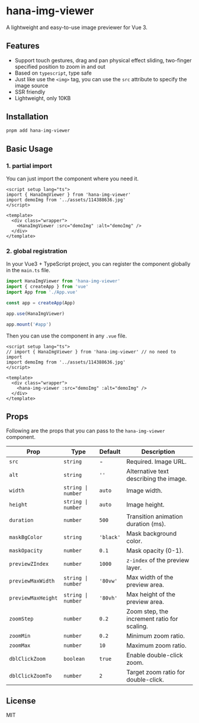 # hana-img-viewer

A lightweight and easy-to-use image previewer for Vue 3.

## Features

- Support touch gestures, drag and pan physical effect sliding, two-finger specified position to zoom in and out
- Based on `typescript`, type safe
- Just like use the `<img>` tag, you can use the `src` attribute to specify the image source
- SSR friendly
- Lightweight, only 10KB

## Installation

```bash
pnpm add hana-img-viewer
```

## Basic Usage

### 1. partial import

You can just import the component where you need it.

```vue
<script setup lang="ts">
import { HanaImgViewer } from 'hana-img-viewer'
import demoImg from '../assets/114388636.jpg'
</script>

<template>
  <div class="wrapper">
    <HanaImgViewer :src="demoImg" :alt="demoImg" />
  </div>
</template>
```

### 2. global registration

In your Vue3 + TypeScript project, you can register the component globally in the `main.ts` file.

```ts [main.ts]
import HanaImgViewer from 'hana-img-viewer'
import { createApp } from 'vue'
import App from './App.vue'

const app = createApp(App)

app.use(HanaImgViewer)

app.mount('#app')
```

Then you can use the component in any `.vue` file.

```vue
<script setup lang="ts">
// import { HanaImgViewer } from 'hana-img-viewer' // no need to import
import demoImg from '../assets/114388636.jpg'
</script>

<template>
  <div class="wrapper">
    <hana-img-viewer :src="demoImg" :alt="demoImg" />
  </div>
</template>
```

## Props

Following are the props that you can pass to the `hana-img-viewer` component.

| **Prop**           | **Type**           | **Default** | **Description**                             |
| ------------------ | ------------------ | ----------- | ------------------------------------------- |
| `src`              | `string`           | -           | Required. Image URL.                        |
| `alt`              | `string`           | `''`        | Alternative text describing the image.      |
| `width`            | `string \| number` | `auto`      | Image width.                                |
| `height`           | `string \| number` | `auto`      | Image height.                               |
| `duration`         | `number`           | `500`       | Transition animation duration (ms).         |
| `maskBgColor`      | `string`           | `'black'`   | Mask background color.                      |
| `maskOpacity`      | `number`           | `0.1`       | Mask opacity (0-1).                         |
| `previewZIndex`    | `number`           | `1000`      | `z-index` of the preview layer.             |
| `previewMaxWidth`  | `string \| number` | `'80vw'`    | Max width of the preview area.              |
| `previewMaxHeight` | `string \| number` | `'80vh'`    | Max height of the preview area.             |
| `zoomStep`         | `number`           | `0.2`       | Zoom step, the increment ratio for scaling. |
| `zoomMin`          | `number`           | `0.2`       | Minimum zoom ratio.                         |
| `zoomMax`          | `number`           | `10`        | Maximum zoom ratio.                         |
| `dblClickZoom`     | `boolean`          | `true`      | Enable double-click zoom.                   |
| `dblClickZoomTo`   | `number`           | `2`         | Target zoom ratio for double-click.         |

## License

MIT
